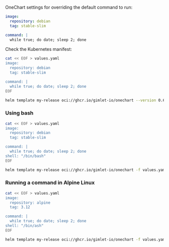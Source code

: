 OneChart settings for overriding the default command to run:

```yaml
image:
  repository: debian
  tag: stable-slim

command: |
  while true; do date; sleep 2; done
```

Check the Kubernetes manifest:

```bash
cat << EOF > values.yaml
image:
  repository: debian
  tag: stable-slim

command: |
  while true; do date; sleep 2; done
EOF

helm template my-release oci://ghcr.io/gimlet-io/onechart --version 0.65.0-rc.1 -f values.yaml
```

### Using bash

```bash
cat << EOF > values.yaml
image:
  repository: debian
  tag: stable-slim

command: |
  while true; do date; sleep 2; done
shell: "/bin/bash"
EOF

helm template my-release oci://ghcr.io/gimlet-io/onechart -f values.yaml
```

### Running a command in Alpine Linux

```bash
cat << EOF > values.yaml
image:
  repository: alpine
  tag: 3.12

command: |
  while true; do date; sleep 2; done
shell: "/bin/ash"
EOF

helm template my-release oci://ghcr.io/gimlet-io/onechart -f values.yaml
```
